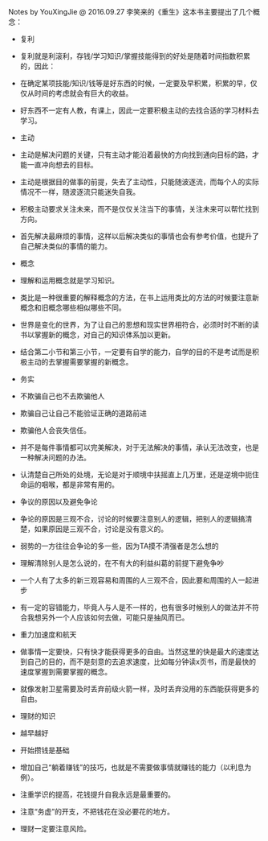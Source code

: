 Notes by YouXingJie @ 2016.09.27
李笑来的《重生》这本书主要提出了几个概念：

- 复利
 - 复利就是利滚利，存钱/学习知识/掌握技能得到的好处是随着时间指数积累的，因此：
 - 在确定某项技能/知识/钱等是好东西的时候，一定要及早积累，积累的早，仅仅从时间的考虑就会有巨大的收益。
 - 好东西不一定有人教，有课上，因此一定要积极主动的去找合适的学习材料去学习。

- 主动
 - 主动是解决问题的关键，只有主动才能沿着最快的方向找到通向目标的路，才能一直冲向想去的目标。
 - 主动是根据目的做事的前提，失去了主动性，只能随波逐流，而每个人的实际情况不一样，随波逐流只能迷失自我。
 - 积极主动要求关注未来，而不是仅仅关注当下的事情，关注未来可以帮忙找到方向。
 - 首先解决最麻烦的事情，这样以后解决类似的事情也会有参考价值，也提升了自己解决类似的事情的能力。

- 概念
 - 理解和运用概念就是学习知识。
 - 类比是一种很重要的解释概念的方法，在书上运用类比的方法的时候要注意新概念和旧概念哪些相似哪些不同。
 - 世界是变化的世界，为了让自己的思想和现实世界相符合，必须时时不断的读书以掌握新的概念，对自己的知识体系加以更新。
 - 结合第二小节和第三小节，一定要有自学的能力，自学的目的不是考试而是积极主动的去掌握需要掌握的新概念。

- 务实
 - 不欺骗自己也不去欺骗他人
 - 欺骗自己让自己不能验证正确的道路前进
 - 欺骗他人会丧失信任。
 - 并不是每件事情都可以完美解决，对于无法解决的事情，承认无法改变，也是一种解决问题的办法。
 - 认清楚自己所处的处境，无论是对于顺境中扶摇直上几万里，还是逆境中扼住命运的咽喉，都是非常有用的。

- 争议的原因以及避免争论
 - 争论的原因是三观不合，讨论的时候要注意别人的逻辑，把别人的逻辑搞清楚，如果原因是三观不合，讨论是没有意义的。
 - 弱势的一方往往会争论的多一些，因为TA摸不清强者是怎么想的
 - 理解清除别人是怎么说的，在不有大的利益纠葛的前提下避免争吵
 - 一个人有了太多的新三观容易和周围的人三观不合，因此要和周围的人一起进步
 - 有一定的容错能力，毕竟人与人是不一样的，也有很多时候别人的做法并不符合我想另外一个人应该如何去做，可能只是抽风而已。

- 重力加速度和航天
 - 做事情一定要快，只有快才能获得更多的自由。当然这里的快是最大的速度达到自己的目的，而不是刻意的去追求速度，比如每分钟读x页书，而是最快的速度掌握到需要掌握的概念。
 - 就像发射卫星需要及时丢弃前级火箭一样，及时丢弃没用的东西能获得更多的自由。

- 理财的知识
 - 越早越好
 - 开始攒钱是基础
 - 增加自己“躺着赚钱”的技巧，也就是不需要做事情就赚钱的能力（以利息为例）。
 - 注重学识的提高，花钱提升自我永远是最重要的。
 - 注意“务虚”的开支，不把钱花在没必要花的地方。
 - 理财一定要注意风险。
